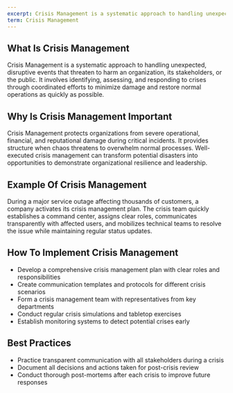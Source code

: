 ```yaml
---
excerpt: Crisis Management is a systematic approach to handling unexpected, disruptive events that threaten to harm an organization, its stakeholders, or the public.
term: Crisis Management
---
```

## What Is Crisis Management

Crisis Management is a systematic approach to handling unexpected, disruptive events that threaten to harm an organization, its stakeholders, or the public. It involves identifying, assessing, and responding to crises through coordinated efforts to minimize damage and restore normal operations as quickly as possible.

## Why Is Crisis Management Important

Crisis Management protects organizations from severe operational, financial, and reputational damage during critical incidents. It provides structure when chaos threatens to overwhelm normal processes. Well-executed crisis management can transform potential disasters into opportunities to demonstrate organizational resilience and leadership.

## Example Of Crisis Management

During a major service outage affecting thousands of customers, a company activates its crisis management plan. The crisis team quickly establishes a command center, assigns clear roles, communicates transparently with affected users, and mobilizes technical teams to resolve the issue while maintaining regular status updates.

## How To Implement Crisis Management

- Develop a comprehensive crisis management plan with clear roles and responsibilities
- Create communication templates and protocols for different crisis scenarios
- Form a crisis management team with representatives from key departments
- Conduct regular crisis simulations and tabletop exercises
- Establish monitoring systems to detect potential crises early

## Best Practices

- Practice transparent communication with all stakeholders during a crisis
- Document all decisions and actions taken for post-crisis review
- Conduct thorough post-mortems after each crisis to improve future responses